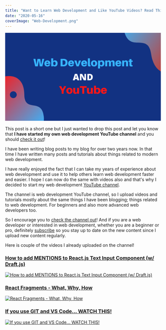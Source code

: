 ```yaml
---
title: "Want to Learn Web Development and Like YouTube Videos? Read This!"
date: "2020-05-16"
coverImage: "Web-Development.png"
---
```


![Tuomo Kankaanpää Youtube channel](./images/Web-Development.png)

This post is a short one but I just wanted to drop this post and let you know that **I have started my own web development YouTube channel** and you should [check it out](https://www.youtube.com/channel/UC34UXFLKqdW3cpk5CBu2Siw)!

I have been writing blog posts to my blog for over two years now. In that time I have written many posts and tutorials about things related to modern web development.

I have really enjoyed the fact that I can take my years of experience about web development and use it to help others learn web development faster and easier. I hope I can now do the same with videos also and that's why I decided to start my web development [YouTube channel](https://www.youtube.com/channel/UC34UXFLKqdW3cpk5CBu2Siw).

The channel is web development YouTube channel, so I upload videos and tutorials mostly about the same things I have been blogging; things related to web development. For beginners and also more advanced web developers too.

So I encourage you to [check the channel out](https://www.youtube.com/channel/UC34UXFLKqdW3cpk5CBu2Siw)! And if you are a web developer or interested in web development, whether you are a beginner or pro, definitely [subscribe](https://www.youtube.com/channel/UC34UXFLKqdW3cpk5CBu2Siw?sub_confirmation=1) so you stay up to date on the new content since I upload new content regularly.

Here is couple of the videos I already uploaded on the channel!

### [How to add MENTIONS to React.js Text Input Component (w/ Draft.js)](http://www.youtube.com/watch?v=gDWoQwyI4Vk)

[![How to add MENTIONS to React.js Text Input Component (w/ Draft.js)](http://img.youtube.com/vi/gDWoQwyI4Vk/0.jpg)](http://www.youtube.com/watch?v=gDWoQwyI4Vk)

### [React Fragments - What, Why, How](http://www.youtube.com/watch?v=gbONLMqrUxI)

[![React Fragments - What, Why, How](http://img.youtube.com/vi/gbONLMqrUxI/0.jpg)](http://www.youtube.com/watch?v=gbONLMqrUxI)

### [If you use GIT and VS Code... WATCH THIS!](http://www.youtube.com/watch?v=WotbsEIjqrs)

[![If you use GIT and VS Code... WATCH THIS!](http://img.youtube.com/vi/WotbsEIjqrs/0.jpg)](http://www.youtube.com/watch?v=WotbsEIjqrs)
